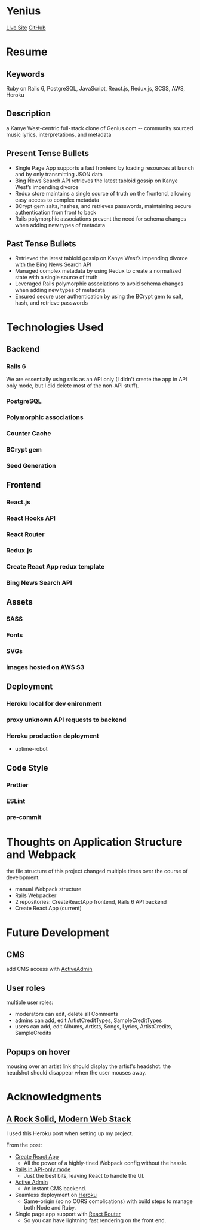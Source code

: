 # Yenius

[Live Site](https://yenius.herokuapp.com/)
[GitHub](https://github.com/marshall-strong/yenius)

# Resume

## Keywords

Ruby on Rails 6, PostgreSQL, JavaScript, React.js, Redux.js, SCSS, AWS, Heroku

## Description

a Kanye West-centric full-stack clone of Genius.com -- community sourced music lyrics, interpretations, and metadata

## Present Tense Bullets

- Single Page App supports a fast frontend by loading resources at launch and by only transmitting JSON data
- Bing News Search API retrieves the latest tabloid gossip on Kanye West’s impending divorce
- Redux store maintains a single source of truth on the frontend, allowing easy access to complex metadata
- BCrypt gem salts, hashes, and retrieves passwords, maintaining secure authentication from front to back
- Rails polymorphic associations prevent the need for schema changes when adding new types of metadata

## Past Tense Bullets

- Retrieved the latest tabloid gossip on Kanye West’s impending divorce with the Bing News Search API
- Managed complex metadata by using Redux to create a normalized state with a single source of truth
- Leveraged Rails polymorphic associations to avoid schema changes when adding new types of metadata
- Ensured secure user authentication by using the BCrypt gem to salt, hash, and retrieve passwords

# Technologies Used

## Backend

### Rails 6

We are essentially using rails as an API only (I didn't create the app in API only mode, but I did delete most of the non-API stuff).

### PostgreSQL

### Polymorphic associations

### Counter Cache

### BCrypt gem

### Seed Generation

## Frontend

### React.js

### React Hooks API

### React Router

### Redux.js

### Create React App redux template

### Bing News Search API

## Assets

### SASS

### Fonts

### SVGs

### images hosted on AWS S3

## Deployment

### Heroku local for dev enironment

### proxy unknown API requests to backend

### Heroku production deployment

- uptime-robot

## Code Style

### Prettier

### ESLint

### pre-commit

# Thoughts on Application Structure and Webpack

the file structure of this project changed multiple times over the course of development.

- manual Webpack structure
- Rails Webpacker
- 2 repositories: CreateReactApp frontend, Rails 6 API backend
- Create React App (current)

# Future Development

## CMS

add CMS access with [ActiveAdmin](https://activeadmin.info/0-installation.html#setting-up-active-admin)

## User roles

multiple user roles:

- moderators can edit, delete all Comments
- admins can add, edit ArtistCreditTypes, SampleCreditTypes
- users can add, edit Albums, Artists, Songs, Lyrics, ArtistCredits, SampleCredits

## Popups on hover

mousing over an artist link should display the artist's headshot.
the headshot should disappear when the user mouses away.

# Acknowledgments

## [A Rock Solid, Modern Web Stack](https://blog.heroku.com/a-rock-solid-modern-web-stack)

I used this Heroku post when setting up my project.

From the post:

- [Create React App](https://github.com/facebookincubator/create-react-app)
  - All the power of a highly-tined Webpack config without the hassle.
- [Rails in API-only mode](http://edgeguides.rubyonrails.org/api_app.html)
  - Just the best bits, leaving React to handle the UI.
- [Active Admin](https://github.com/activeadmin/activeadmin)
  - An instant CMS backend.
- Seamless deployment on [Heroku](https://heroku.com/)
  - Same-origin (so no CORS complications) with build steps to manage both Node and Ruby.
- Single page app support with [React Router](https://github.com/ReactTraining/react-router)
  - So you can have lightning fast rendering on the front end.
